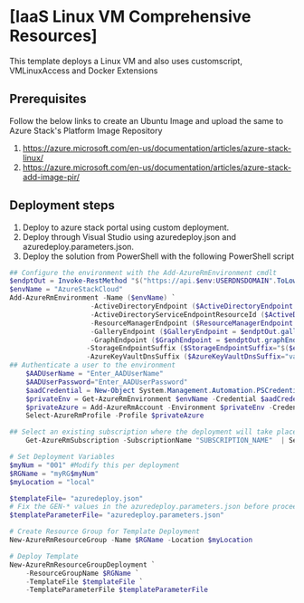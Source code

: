 # [IaaS Linux VM Comprehensive Resources]

This template deploys a Linux VM and also uses customscript, VMLinuxAccess and Docker Extensions

## Prerequisites

Follow the below links to create an Ubuntu Image and upload the same to Azure Stack's Platform Image Repository
1. https://azure.microsoft.com/en-us/documentation/articles/azure-stack-linux/ 
2. https://azure.microsoft.com/en-us/documentation/articles/azure-stack-add-image-pir/

## Deployment steps
1. Deploy to azure stack portal using custom deployment.
2. Deploy through Visual Studio using azuredeploy.json and azuredeploy.parameters.json.
2. Deploy the solution from PowerShell with the following PowerShell script 

``` PowerShell
## Configure the environment with the Add-AzureRmEnvironment cmdlt
$endptOut = Invoke-RestMethod "$("https://api.$env:USERDNSDOMAIN".ToLowerInvariant())/metadata/endpoints?api-version=1.0"
$envName = "AzureStackCloud"
Add-AzureRmEnvironment -Name ($envName) `
	                -ActiveDirectoryEndpoint ($ActiveDirectoryEndpoint = $($endptOut.authentication.loginEndpoint) + $($endptOut.authentication.audiences[0]).Split("/")[-1] + "/") `
	                -ActiveDirectoryServiceEndpointResourceId ($ActiveDirectoryServiceEndpointResourceId = $($endptOut.authentication.audiences[0])) `
	                -ResourceManagerEndpoint ($ResourceManagerEndpoint = $("https://api.$env:USERDNSDOMAIN".ToLowerInvariant())) `
	                -GalleryEndpoint ($GalleryEndpoint = $endptOut.galleryEndpoint) `
	                -GraphEndpoint ($GraphEndpoint = $endptOut.graphEndpoint) `
	               -StorageEndpointSuffix ($StorageEndpointSuffix="$($env:USERDNSDOMAIN)".ToLowerInvariant()) `
	               -AzureKeyVaultDnsSuffix ($AzureKeyVaultDnsSuffix="vault.$($env:USERDNSDOMAIN)".ToLowerInvariant()) 
## Authenticate a user to the environment 
    $AADUserName = "Enter_AADUserName"
	$AADUserPassword="Enter_AADUserPassword"
	$aadCredential = New-Object System.Management.Automation.PSCredential($AADUserName, (ConvertTo-SecureString -String $AADUserPassword -AsPlainText -Force))
    $privateEnv = Get-AzureRmEnvironment $envName -Credential $aadCredential
    $privateAzure = Add-AzureRmAccount -Environment $privateEnv -Credential $aadCredential -Verbose
    Select-AzureRmProfile -Profile $privateAzure

## Select an existing subscription where the deployment will take place
    Get-AzureRmSubscription -SubscriptionName "SUBSCRIPTION_NAME"  | Select-AzureRmSubscription

# Set Deployment Variables
$myNum = "001" #Modify this per deployment
$RGName = "myRG$myNum"
$myLocation = "local"

$templateFile= "azuredeploy.json"
# Fix the GEN-* values in the azuredeploy.parameters.json before proceeding to next steps
$templateParameterFile= "azuredeploy.parameters.json"

# Create Resource Group for Template Deployment
New-AzureRmResourceGroup -Name $RGName -Location $myLocation

# Deploy Template 
New-AzureRmResourceGroupDeployment `
    -ResourceGroupName $RGName `
    -TemplateFile $templateFile `
	-TemplateParameterFile $templateParameterFile
```


